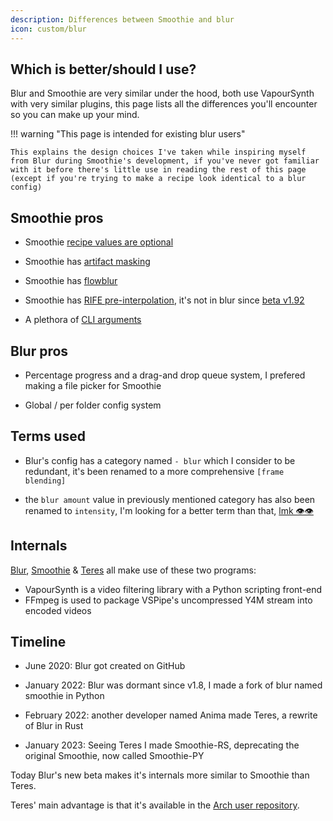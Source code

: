 ```yaml
---
description: Differences between Smoothie and blur
icon: custom/blur
---
```


## Which is better/should I use?

Blur and Smoothie are very similar under the hood, both use VapourSynth with very similar plugins, this page lists all the differences you'll encounter so you can make up your mind.

!!! warning "This page is intended for existing blur users"

    This explains the design choices I've taken while inspiring myself from Blur during Smoothie's development, if you've never got familiar with it before there's little use in reading the rest of this page (except if you're trying to make a recipe look identical to a blur config)

## Smoothie pros

* Smoothie [recipe values are optional](./recipe.md#smoothie-recipe)

<!--
Smoothie has a much smoother [preview window](./recipe.md#preview-window) using ffplay.

doesn't matter much, ur kinda glazing ngl-->

* Smoothie has [artifact masking](./recipe.md#artifact-masking)

* Smoothie has [flowblur](./recipe.md#artifact-masking)

* Smoothie has [RIFE pre-interpolation](./recipe.md#pre-interp), it's not in blur since [beta v1.92](https://github.com/f0e/blur/releases)

* A plethora of [CLI arguments](./cli.md)

## Blur pros

* Percentage progress and a drag-and drop queue system, I prefered making a file picker for Smoothie

* Global / per folder config system

## Terms used

* Blur's config has a category named `- blur` which I consider to be redundant, it's been renamed to a more comprehensive `[frame blending]`

* the `blur amount` value in previously mentioned category has also been renamed to `intensity`, I'm looking for a better term than that, [lmk 👁👁](../../contact.md#couleur)

<!-- 
### Features back ported to blur

since [beta v1.92](https://github.com/f0e/blur/releases) a lot of the features that made smoothie different

* ~~Frame blending is faster on Smoothie~~  [Tekno copied over the code](https://github.com/f0e/blur/blob/master/plugins/blending.py)

* ~~Smoothie has a non-hardcoded vpy script to modify, blur appends hard coded python code to a temp file~~

* ~~Smoothie has one global config, blur looks if there's a config in the same dir as the input files~~ in blur v1.92 he added a global config option if none were found in dir, I should copy that too 😋


everything in here is crossed off... why even have the section anymore??-->

## Internals

[Blur](https://f0e.github.io/blur), [Smoothie](./index.md) & [Teres](https://github.com/animafps/teres) all make use of these two programs:

* VapourSynth is a video filtering library with a Python scripting front-end
* FFmpeg is used to package VSPipe's uncompressed Y4M stream into encoded videos

## Timeline

* June 2020: Blur got created on GitHub

* January 2022: Blur was dormant since v1.8, I made a fork of blur named smoothie in Python  

* February 2022: another developer named Anima made Teres, a rewrite of Blur in Rust

* January 2023: Seeing Teres I made Smoothie-RS, deprecating the original Smoothie, now called Smoothie-PY

Today Blur's new beta makes it's internals more similar to Smoothie than Teres.

Teres' main advantage is that it's available in the [Arch user repository](https://repology.org/project/teres/versions).